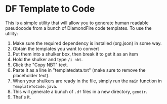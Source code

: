 # DF Template to Code
This is a simple utility that will allow you to generate human readable pseudocode from a bunch of DiamondFire code templates.
To use the utility:
1. Make sure the required dependency is installed (org.json) in some way.
2. Obtain the templates you want to convert
3. Put them into a shulker box, then break it to get it as an item
4. Hold the shulker and type `/i nbt`.
5. Click the "Copy NBT" text.
6. Paste it as a line in "templatedata.txt" (make sure to remove the placeholder text).
7. When your shulkers are ready in the file, simply run the `main` function in `TemplateToCode.java`.
8. This will generate a bunch of `.df` files in a new directory, `gendir`.
9. That's it.
